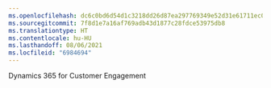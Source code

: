 ```yaml
---
ms.openlocfilehash: dc6c0bd6d54d1c3218dd26d87ea297769349e52d31e61711ec014a4e1ad27fc0
ms.sourcegitcommit: 7f8d1e7a16af769adb43d1877c28fdce53975db8
ms.translationtype: HT
ms.contentlocale: hu-HU
ms.lasthandoff: 08/06/2021
ms.locfileid: "6984694"
---
```

Dynamics 365 for Customer Engagement
